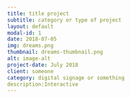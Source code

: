 ```yaml
---
title: title project
subtitle: category or type of project
layout: default
modal-id: 1
date: 2018-07-05
img: dreams.png
thumbnail: dreams-thumbnail.png
alt: image-alt
project-date: July 2018
client: someone
category: digital signage or something
description:Interactive 
---
```

